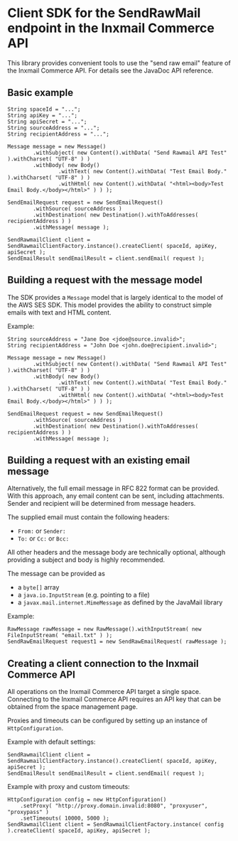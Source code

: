 Client SDK for the SendRawMail endpoint in the Inxmail Commerce API
===================================================================

This library provides convenient tools to use the "send raw email" feature of the Inxmail Commerce API.
For details see the JavaDoc API reference.

Basic example
-------------
```
String spaceId = "...";
String apiKey = "...";
String apiSecret = "...";
String sourceAddress = "...";
String recipientAddress = "...";

Message message = new Message()
        .withSubject( new Content().withData( "Send Rawmail API Test" ).withCharset( "UTF-8" ) )
        .withBody( new Body()
                .withText( new Content().withData( "Test Email Body." ).withCharset( "UTF-8" ) )
                .withHtml( new Content().withData( "<html><body>Test Email Body.</body></html>" ) ) );

SendEmailRequest request = new SendEmailRequest()
        .withSource( sourceAddress )
        .withDestination( new Destination().withToAddresses( recipientAddress ) )
        .withMessage( message );

SendRawmailClient client = SendRawmailClientFactory.instance().createClient( spaceId, apiKey, apiSecret );
SendEmailResult sendEmailResult = client.sendEmail( request );
```

Building a request with the message model
----------------------------------------
The SDK provides a `Message` model that is largely identical to the model of the AWS SES SDK.
This model provides the ability to construct simple emails with text and HTML content.

Example:

```
String sourceAddress = "Jane Doe <jdoe@source.invalid>";
String recipientAddress = "John Doe <john.doe@recipient.invalid>";

Message message = new Message()
        .withSubject( new Content().withData( "Send Rawmail API Test" ).withCharset( "UTF-8" ) )
        .withBody( new Body()
                .withText( new Content().withData( "Test Email Body." ).withCharset( "UTF-8" ) )
                .withHtml( new Content().withData( "<html><body>Test Email Body.</body></html>" ) ) );

SendEmailRequest request = new SendEmailRequest()
        .withSource( sourceAddress )
        .withDestination( new Destination().withToAddresses( recipientAddress ) )
        .withMessage( message );

```


Building a request with an existing email message
-------------------------------------------------
Alternatively, the full email message in RFC 822 format can be provided.
With this approach, any email content can be sent, including attachments. 
Sender and recipient will be determined from message headers.

The supplied email must contain the following headers:
* `From:` or `Sender:`
* `To:` or `Cc:` or `Bcc:`

All other headers and the message body are technically optional, although providing a subject and body is highly recommended.

The message can be provided as 
* a `byte[]` array
* a `java.io.InputStream` (e.g. pointing to a file)
* a `javax.mail.internet.MimeMessage` as defined by the JavaMail library

Example:

```
RawMessage rawMessage = new RawMessage().withInputStream( new FileInputStream( "email.txt" ) );
SendRawEmailRequest request1 = new SendRawEmailRequest( rawMessage );
```

Creating a client connection to the Inxmail Commerce API
--------------------------------------------------------
All operations on the Inxmail Commerce API target a single space. 
Connecting to the Inxmail Commerce API requires an API key that can be obtained from the space management page.

Proxies and timeouts can be configured by setting up an instance of `HttpConfiguration`.

Example with default settings:

```
SendRawmailClient client = SendRawmailClientFactory.instance().createClient( spaceId, apiKey, apiSecret );
SendEmailResult sendEmailResult = client.sendEmail( request );
```

Example with proxy and custom timeouts:

```
HttpConfiguration config = new HttpConfiguration()
    .setProxy( "http://proxy.domain.invalid:8080", "proxyuser", "proxypass" )
    .setTimeouts( 10000, 5000 );
SendRawmailClient client = SendRawmailClientFactory.instance( config ).createClient( spaceId, apiKey, apiSecret );
```